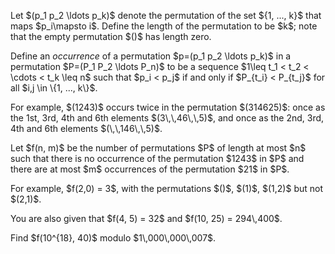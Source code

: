 <p>Let $(p_1 p_2 \ldots p_k)$ denote the permutation of the set ${1, ..., k}$ that maps $p_i\mapsto i$. Define the length of the permutation to be $k$; note that the empty permutation $()$ has length zero.</p>

<p>Define an <i>occurrence</i> of a permutation $p=(p_1 p_2 \ldots p_k)$ in a permutation $P=(P_1 P_2 \ldots P_n)$ to be a sequence $1\leq t_1 &lt; t_2 &lt; \cdots &lt; t_k \leq n$ such that $p_i &lt; p_j$ if and only if $P_{t_i} &lt; P_{t_j}$ for all $i,j \in \{1, ..., k\}$.</p>

<p>For example, $(1243)$ occurs twice in the permutation $(314625)$: once as the 1st, 3rd, 4th and 6th elements $(3\,\,46\,\,5)$, and once as the 2nd, 3rd, 4th and 6th elements $(\,\,146\,\,5)$.</p>

<p>Let $f(n, m)$ be the number of permutations $P$ of length at most $n$ such that there is no occurrence of the permutation $1243$ in $P$ and there are at most $m$ occurrences of the permutation $21$ in $P$.</p>

<p>For example, $f(2,0) = 3$, with the permutations $()$, $(1)$, $(1,2)$ but not $(2,1)$.</p>

<p>You are also given that $f(4, 5) = 32$ and $f(10, 25) = 294\,400$.</p>

<p>Find $f(10^{18}, 40)$ modulo $1\,000\,000\,007$.</p>

